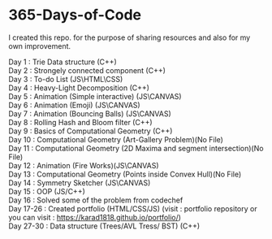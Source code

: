 # 365-Days-of-Code
I created this repo. for the purpose of sharing resources and also for my own improvement.

Day 1 : Trie Data structure (C++)  
Day 2 : Strongely connected component (C++)  
Day 3 : To-do List (JS\HTML\CSS)  
Day 4 : Heavy-Light Decomposition (C++)  
Day 5 : Animation (Simple interactive) (JS\CANVAS)  
Day 6 : Animation (Emoji) (JS\CANVAS)  
Day 7 : Animation (Bouncing Balls) (JS\CANVAS)  
Day 8 : Rolling Hash and Bloom filter (C++)  
Day 9 : Basics of Computational Geometry (C++)  
Day 10 : Computational Geometry (Art-Gallery Problem)(No File)  
Day 11 : Computational Geometry (2D Maxima and segment intersection)(No File)  
Day 12 : Animation (Fire Works)(JS\CANVAS)  
Day 13 : Computational Geometry (Points inside Convex Hull)(No File)  
Day 14 : Symmetry Sketcher (JS\CANVAS)  
Day 15 : OOP (JS/C++)  
Day 16 : Solved some of the problem from codechef  
Day 17-26 : Created portfolio (HTML/CSS/JS) (visit : portfolio repository or you can visit : https://karad1818.github.io/portfolio/)  
Day 27-30 : Data structure (Trees/AVL Tress/ BST) (C++)  

